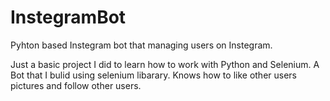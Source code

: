 # InstegramBot
Pyhton based Instegram bot that managing users on Instegram.

Just a basic project I did to learn how to work with Python and Selenium.
A Bot that I bulid using selenium libarary.
Knows how to like other users pictures and follow other users.
